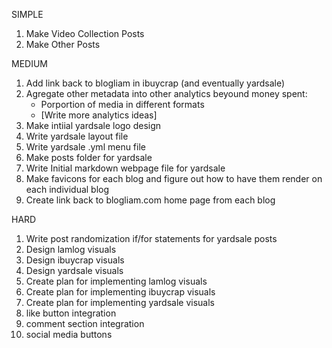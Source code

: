 SIMPLE
1. Make Video Collection Posts
2. Make Other Posts

MEDIUM
1. Add link back to blogliam in ibuycrap (and eventually yardsale)
2. Agregate other metadata into other analytics beyound money spent:
    - Porportion of media in different formats
    - [Write more analytics ideas]
3. Make intiial yardsale logo design
4. Write yardsale layout file
5. Write yardsale .yml menu file
6. Make posts folder for yardsale
7. Write Initial markdown webpage file for yardsale
8. Make favicons for each blog and figure out how to have them render on each individual blog
9. Create link back to blogliam.com home page from each blog

HARD
1. Write post randomization if/for statements for yardsale posts
2. Design lamlog visuals
3. Design ibuycrap visuals
4. Design yardsale visuals
5. Create plan for implementing lamlog visuals
6. Create plan for implementing ibuycrap visuals
7. Create plan for implementing yardsale visuals
8. like button integration
9. comment section integration
10. social media buttons
